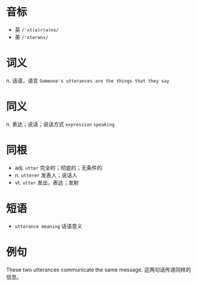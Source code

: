 # 音标

- 英 `/'ʌt(ə)r(ə)ns/`
- 美 `/'ʌtərəns/`

# 词义

n. 话语，语言
`Someone's utterances are the things that they say`

# 同义

n. 表达；说话；说话方式
`expression` `speaking`

# 同根

- adj. `utter` 完全的；彻底的；无条件的
- n. `utterer` 发表人；说话人
- vt. `utter` 发出，表达；发射

# 短语

- `utterance meaning` 话语意义

# 例句

These two utterances communicate the same message.
这两句话传递同样的信息。


